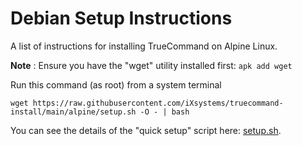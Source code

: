 # Debian Setup Instructions
A list of instructions for installing TrueCommand on Alpine Linux.

**Note** : Ensure you have the "wget" utility installed first: `apk add wget`

Run this command (as root) from a system terminal

```
wget https://raw.githubusercontent.com/iXsystems/truecommand-install/main/alpine/setup.sh -O - | bash
```

You can see the details of the "quick setup" script here: [setup.sh](setup.sh).
